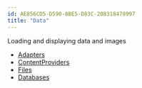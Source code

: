 ```yaml
---
id: AE856CD5-D590-8BE5-D83C-208318478997
title: "Data"
---
```


Loading and displaying data and images

-  [Adapters](/recipes/android/data/adapters)
-  [ContentProviders](/recipes/android/data/contentproviders) 
-  [Files](/recipes/android/data/files)
-  [Databases](/recipes/android/data/databases)


